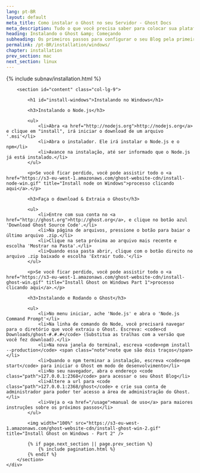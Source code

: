 ```yaml
---
lang: pt-BR
layout: default
meta_title: Como instalar o Ghost no seu Servidor - Ghost Docs
meta_description: Tudo o que você precisa saber para colocar sua plataforma Ghost funcionando no seu ambiente local, ou em um ambiente remoto.
heading: Instalando o Ghost &amp; Começando
subheading: Os primeiros passos para configurar o seu Blog pela primeira vez.
permalink: /pt-BR/installation/windows/
chapter: installation
prev_section: mac
next_section: linux
---
```


<div class="container">
    <div class="row">
        {% include subnav/installation.html %}

        <section id="content" class="col-lg-9">

            <h1 id="install-windows">Instalando no Windows</h1>

            <h3>Instalando o Node.js</h3>

            <ul>
                <li>Abra <a href="http://nodejs.org">http://nodejs.org</a> e clique em "install", irá iniciar o download de um arquivo '.msi'</li>
                <li>Abra o instalador. Ele irá instalar o Node.js e o npm</li>
                <li>Avance na instalação, até ser informado que o Node.js já está instalado.</li>
            </ul>

            <p>Se você ficar perdido, você pode assistir todo o <a href="https://s3-eu-west-1.amazonaws.com/ghost-website-cdn/install-node-win.gif" title="Install node on Windows">processo clicando aqui</a>.</p>

            <h3>Faça o download & Extraia o Ghost</h3>

            <ul>
                <li>Entre com sua conta no <a href="http://ghost.org">http://ghost.org</a>, e clique no botão azul 'Download Ghost Source Code'.</li>
                <li>Na página de arquivos, pressione o botão para baiar o último arquivo .zip.</li>
                <li>Clique na seta próxima ao arquivo mais recente e escolha 'Mostrar na Pasta'.</li>
                <li>Quando essa pasta abrir, clique com o botão direito no arquivo .zip baixado e escolha 'Extrair tudo.'</li>
            </ul>

            <p>Se você ficar perdido, você pode assistir todo o <a href="https://s3-eu-west-1.amazonaws.com/ghost-website-cdn/install-ghost-win.gif" title="Install Ghost on Windows Part 1">processo clicando aqui</a>.</p>

            <h3>Instalando e Rodando o Ghost</h3>

            <ul>
                <li>No menu iniciar, ache 'Node.js' e abra o 'Node.js Command Prompt'</li>
                <li>Na linha de comando do Node, você precisará navegar para o diretório que você extraiu o Ghost. Escreva: <code>cd Downloads/ghost-#.#.#</code> (Substitua as tralhas com a versão que você fez download).</li>
                <li>Na nova janela do terminal, escreva <code>npm install --production</code> <span class="note">note que são dois traços</span></li>
                <li>Quando o npm terminar a instalação, escreva <code>npm start</code> para iniciar o Ghost em modo de desenvolvimento</li>
                <li>No seu navegador, abra o endereço <code class="path">127.0.0.1:2368</code> para acessar o seu Ghost Blog</li>
                <li>Altere a url para <code class="path">127.0.0.1:2368/ghost</code> e crie sua conta de administrador para poder ter acesso a área de administração do Ghost.</li>
                <li>Veja o <a href="/usage">manual de uso</a> para maiores instruções sobre os próximos passos</li>
            </ul>

            <img width="100%" src="https://s3-eu-west-1.amazonaws.com/ghost-website-cdn/install-ghost-win-2.gif" title="Install Ghost on Windows - Part 2" />

            {% if page.next_section || page.prev_section %}
                {% include pagination.html %}
            {% endif %}
        </section>
    </div>
</div>